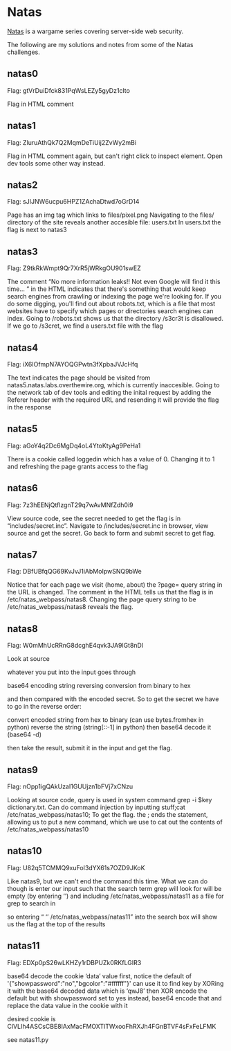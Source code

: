 # Natas

[Natas](https://overthewire.org/wargames/natas/) is a wargame series covering server-side web security.

The following are my solutions and notes from some of the Natas challenges.

## natas0
Flag: gtVrDuiDfck831PqWsLEZy5gyDz1clto

Flag in HTML comment

## natas1
Flag: ZluruAthQk7Q2MqmDeTiUij2ZvWy2mBi

Flag in HTML comment again, but can't right click to inspect element. Open dev tools some other way instead.

## natas2
Flag: sJIJNW6ucpu6HPZ1ZAchaDtwd7oGrD14

Page has an img tag which links to files/pixel.png
Navigating to the files/ directory of the site reveals another accesible file: users.txt
In users.txt the flag is next to natas3

## natas3
Flag: Z9tkRkWmpt9Qr7XrR5jWRkgOU901swEZ

The comment “No more information leaks!! Not even Google will find it this time... ” in the HTML indicates that there's something that would keep search engines from crawling or indexing the page we're looking for. If you do some digging, you'll find out about robots.txt, which is a file that most websites have to specify which pages or directories search engines can index. Going to /robots.txt shows us that the directory /s3cr3t is disallowed. If we go to /s3cret, we find a users.txt file with the flag

## natas4
Flag: iX6IOfmpN7AYOQGPwtn3fXpbaJVJcHfq

The text indicates the page should be visited from natas5.natas.labs.overthewire.org, which is currently inaccesible. Going to the network tab of dev tools and editing the inital request by adding the Referer header with the required URL and resending it will provide the flag in the response

## natas5
Flag: aGoY4q2Dc6MgDq4oL4YtoKtyAg9PeHa1

There is a cookie called loggedin which has a value of 0. Changing it to 1 and refreshing the page grants access to the flag

## natas6
Flag: 7z3hEENjQtflzgnT29q7wAvMNfZdh0i9

View source code, see the secret needed to get the flag is in “includes/secret.inc”. Navigate to /includes/secret.inc in browser, view source and get the secret. Go back to form and submit secret to get flag.

## natas7
Flag: DBfUBfqQG69KvJvJ1iAbMoIpwSNQ9bWe

Notice that for each page we visit (home, about) the ?page= query string in the URL is changed. The comment in the HTML tells us that the flag is in /etc/natas_webpass/natas8. Changing the page query string to be /etc/natas_webpass/natas8 reveals the flag.

## natas8
Flag: W0mMhUcRRnG8dcghE4qvk3JA9lGt8nDl

Look at source

whatever you put into the input goes through

base64 encoding
string reversing
conversion from binary to hex

and then compared with the encoded secret. So to get the secret we have to go in the reverse order:

convert encoded string from hex to binary (can use bytes.fromhex in python)
reverse the string (string[::-1] in python)
then base64 decode it (base64 -d)

then take the result, submit it in the input and get the flag.

## natas9
Flag: nOpp1igQAkUzaI1GUUjzn1bFVj7xCNzu

Looking at source code, query is used in system command grep -i $key dictionary.txt. Can do command injection by inputting stuff;cat /etc/natas_webpass/natas10; To get the flag. the ; ends the statement, allowing us to put a new command, which we use to cat out the contents of /etc/natas_webpass/natas10

## natas10
Flag: U82q5TCMMQ9xuFoI3dYX61s7OZD9JKoK

Like natas9, but we can't end the command this time. What we can do though is enter our input such that the search term grep will look for will be empty (by entering ‘’) and including /etc/natas_webpass/natas11 as a file for grep to search in

so entering “ ‘’ /etc/natas_webpass/natas11” into the search box will show us the flag at the top of the results

## natas11
Flag: EDXp0pS26wLKHZy1rDBPUZk0RKfLGIR3

base64 decode the cookie ‘data’ value first, notice the default of  '{"showpassword":"no","bgcolor":"#ffffff"}' can use it to find key by XORing it with the base64 decoded data which is ‘qwJ8’ then XOR encode the default but with showpassword set to yes instead, base64 encode that and replace the data value in the cookie with it

desired cookie is ClVLIh4ASCsCBE8lAxMacFMOXTlTWxooFhRXJh4FGnBTVF4sFxFeLFMK

see natas11.py

